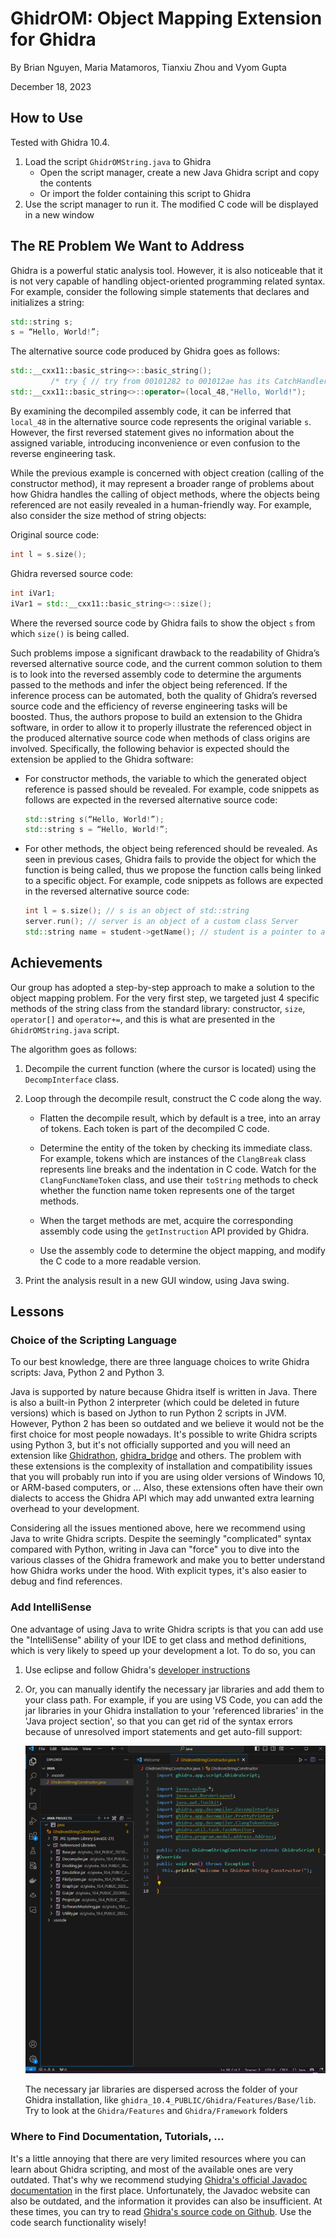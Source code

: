 # GhidrOM: Object Mapping Extension for Ghidra

By Brian Nguyen, Maria Matamoros, Tianxiu Zhou and Vyom Gupta

December 18, 2023

## How to Use

Tested with Ghidra 10.4.

1. Load the script `GhidrOMString.java` to Ghidra
   - Open the script manager, create a new Java Ghidra script and copy the contents
   - Or import the folder containing this script to Ghidra
2. Use the script manager to run it. The modified C code will be displayed in a new window

## The RE Problem We Want to Address

Ghidra is a powerful static analysis tool. However, it is also noticeable that it is not very capable of handling object-oriented programming related syntax. For example, consider the following simple statements that declares and initializes a string:

```c++
std::string s;
s = “Hello, World!”;
```

The alternative source code produced by Ghidra goes as follows:

```c++
std::__cxx11::basic_string<>::basic_string();
         /* try { // try from 00101282 to 001012ae has its CatchHandler @ 001012d3 */
std::__cxx11::basic_string<>::operator=(local_48,"Hello, World!");
```

By examining the decompiled assembly code, it can be inferred that `local_48` in the alternative source code represents the original variable `s`. However, the first reversed statement gives no information about the assigned variable, introducing inconvenience or even confusion to the reverse engineering task.

While the previous example is concerned with object creation (calling of the constructor method), it may represent a broader range of problems about how Ghidra handles the calling of object methods, where the objects being referenced are not easily revealed in a human-friendly way. For example, also consider the size method of string objects:

Original source code:

```c++
int l = s.size();
```

Ghidra reversed source code:

```c++
int iVar1;
iVar1 = std::__cxx11::basic_string<>::size();
```

Where the reversed source code by Ghidra fails to show the object `s` from which `size()` is being called.

Such problems impose a significant drawback to the readability of Ghidra’s reversed alternative source code, and the current common solution to them is to look into the reversed assembly code to determine the arguments passed to the methods and infer the object being referenced. If the inference process can be automated, both the quality of Ghidra’s reversed source code and the efficiency of reverse engineering tasks will be boosted. Thus, the authors propose to build an extension to the Ghidra software, in order to allow it to properly illustrate the referenced object in the produced alternative source code when methods of class origins are involved. Specifically, the following behavior is expected should the extension be applied to the Ghidra software:

- For constructor methods, the variable to which the generated object reference is passed should be revealed. For example, code snippets as follows are expected in the reversed alternative source code:

  ```c++
  std::string s(“Hello, World!”);
  std::string s = “Hello, World!”;
  ```

- For other methods, the object being referenced should be revealed. As seen in previous cases, Ghidra fails to provide the object for which the function is being called, thus we propose the function calls being linked to a specific object. For example, code snippets as follows are expected in the reversed alternative source code:

  ```c++
  int l = s.size(); // s is an object of std::string
  server.run(); // server is an object of a custom class Server
  std::string name = student->getName(); // student is a pointer to an object of a custom class Student
  ```

## Achievements

Our group has adopted a step-by-step approach to make a solution to the object mapping problem. For the very first step, we targeted just 4 specific methods of the string class from the standard library: constructor, `size`, `operator[]` and `operator+=`, and this is what are presented in the `GhidrOMString.java` script.

The algorithm goes as follows:

1. Decompile the current function (where the cursor is located) using the `DecompInterface` class.

2. Loop through the decompile result, construct the C code along the way.

   - Flatten the decompile result, which by default is a tree, into an array of tokens. Each token is part of the decompiled C code.

   - Determine the entity of the token by checking its immediate class. For example, tokens which are instances of the `ClangBreak` class represents line breaks and the indentation in C code. Watch for the `ClangFuncNameToken` class, and use their `toString` methods to check whether the function name token represents one of the target methods.
   - When the target methods are met, acquire the corresponding assembly code using the `getInstruction` API provided by Ghidra.
   - Use the assembly code to determine the object mapping, and modify the C code to a more readable version.

3. Print the analysis result in a new GUI window, using Java swing.

## Lessons

### Choice of the Scripting Language

To our best knowledge, there are three language choices to write Ghidra scripts: Java, Python 2 and Python 3.

Java is supported by nature because Ghidra itself is written in Java. There is also a built-in Python 2 interpreter (which could be deleted in future versions) which is based on Jython to run Python 2 scripts in JVM. However, Python 2 has been so outdated and we believe it would not be the first choice for most people nowadays. It's possible to write Ghidra scripts using Python 3, but it's not officially supported and you will need an extension like [Ghidrathon](https://github.com/mandiant/Ghidrathon), [ghidra_bridge](https://github.com/justfoxing/ghidra_bridge) and others. The problem with these extensions is the complexity of installation and compatibility issues that you will probably run into if you are using older versions of Windows 10, or ARM-based computers, or ... Also, these extensions often have their own dialects to access the Ghidra API which may add unwanted extra learning overhead to your development.

Considering all the issues mentioned above, here we recommend using Java to write Ghidra scripts. Despite the seemingly "complicated" syntax compared with Python, writing in Java can "force" you to dive into the various classes of the Ghidra framework and make you to better understand how Ghidra works under the hood. With explicit types, it's also easier to debug and find references.

### Add IntelliSense

One advantage of using Java to write Ghidra scripts is that you can add use the "IntelliSense" ability of your IDE to get class and method definitions, which  is very likely to speed up your development a lot. To do so, you can

1. Use eclipse and follow Ghidra's [developer instructions](https://github.com/NationalSecurityAgency/ghidra/blob/master/DevGuide.md)

2. Or, you can manually identify the necessary jar libraries and add them to your class path. For example, if you are using VS Code, you can add the jar libraries in your Ghidra installation to your 'referenced libraries' in the 'Java project section', so that you can get rid of the syntax errors because of unresolved import statements and get auto-fill support:

   ![Enable IntelliSense support of your IDE](./intellisense.webp)

   The necessary jar libraries are dispersed across the folder of your Ghidra installation, like `ghidra_10.4_PUBLIC/Ghidra/Features/Base/lib`. Try to look at the `Ghidra/Features` and `Ghidra/Framework` folders

### Where to Find Documentation, Tutorials, ...

It's a little annoying that there are very limited resources where you can learn about Ghidra scripting, and most of the available ones are very outdated. That's why we recommend studying [Ghidra's official Javadoc documentation](https://ghidra.re/ghidra_docs/api/) in the first place. Unfortunately, the Javadoc website can also be outdated, and the information it provides can also be insufficient. At these times, you can try to read [Ghidra's source code on Github](https://github.com/NationalSecurityAgency/ghidra). Use the code search functionality wisely!

